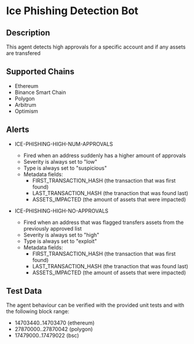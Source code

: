# Ice Phishing Detection Bot

## Description

This agent detects high approvals for a specific account and if any assets are transfered

## Supported Chains

- Ethereum
- Binance Smart Chain
- Polygon
- Arbitrum
- Optimism

## Alerts

- ICE-PHISHING-HIGH-NUM-APPROVALS

  - Fired when an address suddenly has a higher amount of approvals
  - Severity is always set to "low"
  - Type is always set to "suspicious"
  - Metadata fields:
    - FIRST_TRANSACTION_HASH (the transaction that was first found)
    - LAST_TRANSACTION_HASH (the tranaction that was found last)
    - ASSETS_IMPACTED (the amount of assets that were impacted)

- ICE-PHISHING-HIGH-NO-APPROVALS
  - Fired when an address that was flagged transfers assets from the previously approved list
  - Severity is always set to "high"
  - Type is always set to "exploit"
  - Metadata fields:
    - FIRST_TRANSACTION_HASH (the transaction that was first found)
    - LAST_TRANSACTION_HASH (the tranaction that was found last)
    - ASSETS_IMPACTED (the amount of assets that were impacted)

## Test Data

The agent behaviour can be verified with the provided unit tests and with the following block range:

- 14703440..14703470 (ethereum)
- 27870000..27870042 (polygon)
- 17479000..17479022 (bsc)

